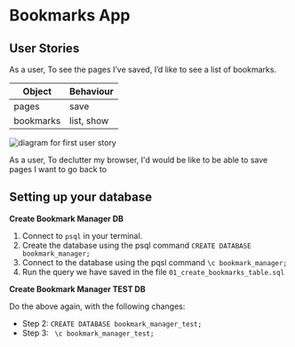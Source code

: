 # Bookmarks App

## User Stories

As a user,
To see the pages I’ve saved,
I’d like to see a list of bookmarks.

Object | Behaviour
------ | ---------
pages | save
bookmarks | list, show

![diagram for first user story](https://i.imgur.com/OCZvWaH.png)

As a user,
To declutter my browser,
I'd would be like to be able to save pages I want to go back to

## Setting up your database

**Create Bookmark Manager DB**

1. Connect to ```psql``` in your terminal.
2. Create the database using the psql command ```CREATE DATABASE bookmark_manager;```
3. Connect to the database using the pqsl command ```\c bookmark_manager;```
4. Run the query we have saved in the file ```01_create_bookmarks_table.sql```

**Create Bookmark Manager TEST DB**

Do the above again, with the following changes:

- Step 2: ```CREATE DATABASE bookmark_manager_test;```
- Step 3: ``` \c bookmark_manager_test;```

